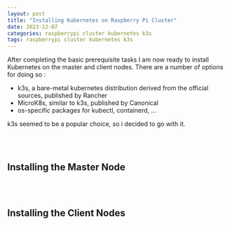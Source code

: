 ```yaml
---
layout: post
title: "Installing Kubernetes on Raspberry Pi Cluster"
date: 2023-12-07
categories: raspberrypi cluster kubernetes k3s
tags: raspberrypi cluster kubernetes k3s
---
```

After completing the basic prerequisite tasks I am now ready to install Kubernetes on the master and client nodes.
There are a number of options for doing so :

-   k3s, a bare-metal kubernetes distribution derived from the official sources, published by Rancher
-   MicroK8s, similar to k3s, published by Canonical
-   os-specific packages for kubectl, containerd, ...

k3s seemed to be a popular choice, so i decided to go with it.

<br/><br/>
## Installing the Master Node


<br/><br/>
## Installing the Client Nodes

